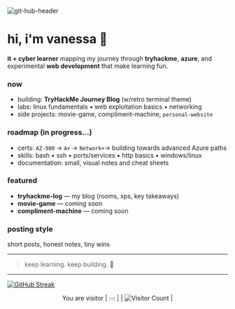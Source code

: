 ![git-hub-header](https://github.com/vanessa-ayer/vanessa-ayer/assets/135392710/3caed7fb-260f-4d78-8f02-d3ac5ee26990)


# hi, i'm vanessa 👋

**it + cyber learner** mapping my journey through **tryhackme**, **azure**, and experimental **web development** that make learning fun.

### now
- building: **TryHackMe Journey Blog** (w/retro terminal theme)
- labs: linux fundamentals • web exploitation basics • networking
- side projects: movie-game, compliment-machine, `personal-website`

### roadmap (in progress...)
- certs: `AZ-900` → `A+` → `Network+`→ building towards advanced Azure paths 
- skills: bash • ssh • ports/services • http basics • windows/linux
- documentation: small, visual notes and cheat sheets

### featured
- **tryhackme-log** — my blog (rooms, xps, key takeaways)
- **movie-game** — coming soon
- **compliment-machine** — coming soon


### posting style
short posts, honest notes, tiny wins

---

> keep learning. keep building. 🧠



---



[![GitHub Streak](https://github-readme-streak-stats.herokuapp.com?user=vanessa-ayer&theme=github-dark-blue&hide_border=true&border_radius=8&date_format=%5BY%20%5DM%20j&mode=weekly&card_width=1020)](https://git.io/streak-stats)

<div align="center">


You are visitor 
| :-: | 
| ![Visitor Count](https://profile-counter.glitch.me/{vanessa-ayer}/count.svg) | 

</div>







<!---
vanessa-ayer/vanessa-ayer is a ✨ special ✨ repository because its `README.md` (this file) appears on your GitHub profile.
You can click the Preview link to take a look at your changes.
--->
